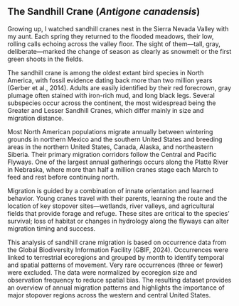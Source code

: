 ## The Sandhill Crane (*Antigone canadensis*)

Growing up, I watched sandhill cranes nest in the Sierra Nevada Valley with my aunt. Each spring they returned to the flooded meadows, their low, rolling calls echoing across the valley floor. The sight of them—tall, gray, deliberate—marked the change of season as clearly as snowmelt or the first green shoots in the fields.  

The sandhill crane is among the oldest extant bird species in North America, with fossil evidence dating back more than two million years (Gerber et al., 2014). Adults are easily identified by their red forecrown, gray plumage often stained with iron-rich mud, and long black legs. Several subspecies occur across the continent, the most widespread being the Greater and Lesser Sandhill Cranes, which differ mainly in size and migration distance.  

Most North American populations migrate annually between wintering grounds in northern Mexico and the southern United States and breeding areas in the northern United States, Canada, Alaska, and northeastern Siberia. Their primary migration corridors follow the Central and Pacific Flyways. One of the largest annual gatherings occurs along the Platte River in Nebraska, where more than half a million cranes stage each March to feed and rest before continuing north.  

Migration is guided by a combination of innate orientation and learned behavior. Young cranes travel with their parents, learning the route and the location of key stopover sites—wetlands, river valleys, and agricultural fields that provide forage and refuge. These sites are critical to the species’ survival; loss of habitat or changes in hydrology along the flyways can alter migration timing and success.  

This analysis of sandhill crane migration is based on occurrence data from the Global Biodiversity Information Facility (GBIF, 2024). Occurrences were linked to terrestrial ecoregions and grouped by month to identify temporal and spatial patterns of movement. Very rare occurrences (three or fewer) were excluded. The data were normalized by ecoregion size and observation frequency to reduce spatial bias. The resulting dataset provides an overview of annual migration patterns and highlights the importance of major stopover regions across the western and central United States.  
